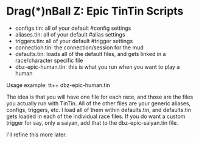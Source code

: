 Drag(*)nBall Z: Epic TinTin Scripts
=========

 * configs.tin: all of your default #config settings
 * aliases.tin: all of your default #alias settings
 * triggers.tin: all of your default #trigger settings
 * connection.tin: the connection/session for the mud
 * defaults.tin: loads all of the default files, and gets linked in a race/character specific file
 * dbz-epic-human.tin: this is what you run when you want to play a human

Usage example: tt++ dbz-epic-human.tin

The idea is that you will have one file for each race, and those are the files you actually run with TinTin. All of the other files are your generic aliases, configs, triggers, etc. I load all of them within defaults.tin, and defaults.tin gets loaded in each of the individual race files. If you do want a custom trigger for say, only a saiyan, add that to the dbz-epic-saiyan.tin file.

I'll refine this more later.
